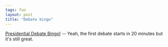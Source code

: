 ```yaml
---
tags: fun
layout: post
title: "Debate bingo"
---
```




<a href="http://www.planetsocks.com/bingo.asp">Presidential Debate Bingo!</a> -- Yeah, the first debate starts in 20 minutes but it's still great.


